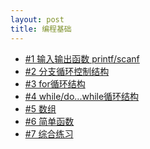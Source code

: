 ```yaml
---
layout: post
title: 编程基础
---
```

<ul>
<li> <a href="/code/printf_scanf.html">#1 输入输出函数 printf/scanf</a> </li>
<li> <a href="/code/if_if-else.html">#2 分支循环控制结构</a> </li>
<li> <a href="/code/for.html">#3 for循环结构</a> </li>
<li> <a href="/code/while.html">#4 while/do...while循环结构</a> </li>
<li> <a href="/code/array.html">#5 数组</a> </li>
<li> <a href="/code/function.html">#6 简单函数</a> </li>
<li> <a href="/code/integrate.html">#7 综合练习</a> </li>
</ul>
